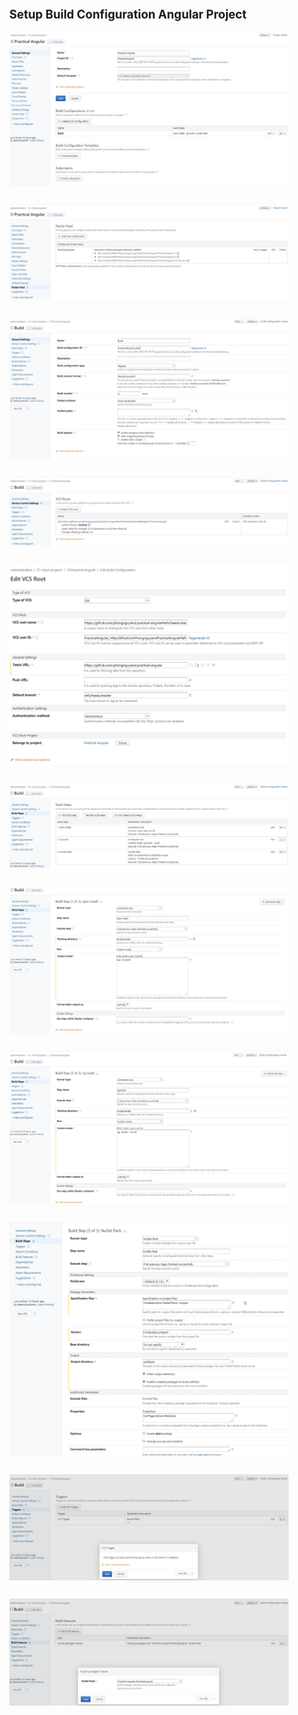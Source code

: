 ## Setup Build Configuration Angular Project
![alt text](imgs/Angular_01.png)
##
![alt text](imgs/Angular_02.png)
##
![alt text](imgs/Angular_03.png)
##
![alt text](imgs/Angular_04.png)
##
![alt text](imgs/Angular_05.png)
##
![alt text](imgs/Angular_06.png)
##
![alt text](imgs/Angular_07.png)
##
![alt text](imgs/Angular_08.png)
##
![alt text](imgs/Angular_09.png)
##
![alt text](imgs/Angular_10.png)
##
![alt text](imgs/Angular_11.png)
